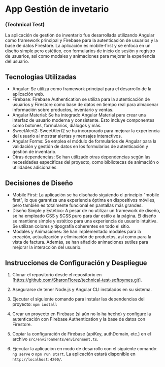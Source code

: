 # App Gestión de invetario

### (Technical Test)

La aplicación de gestión de inventario fue desarrollada utilizando Angular como framework principal y Firebase para la autenticación de usuarios y la base de datos Firestore. La aplicación es mobile-first y se enfoca en un diseño simple pero estético, con formularios de inicio de sesión y registro de usuarios, así como modales y animaciones para mejorar la experiencia del usuario.

## Tecnologías Utilizadas

- Angular: Se utiliza como framework principal para el desarrollo de la aplicación web.
- Firebase: Firebase Authentication se utiliza para la autenticación de usuarios y Firestore como base de datos en tiempo real para almacenar información sobre productos, inventario y ventas.
- Angular Material: Se ha integrado Angular Material para crear una interfaz de usuario moderna y consistente. Esto incluye componentes como botones, formularios, diálogos y más.
- SweetAlert2: SweetAlert2 se ha incorporado para mejorar la experiencia del usuario al mostrar alertas y mensajes interactivos.
- Angular Forms: Se emplea el módulo de formularios de Angular para la validación y gestión de datos en los formularios de autenticación y gestión de inventario.
- Otras dependencias: Se han utilizado otras dependencias según las necesidades específicas del proyecto, como bibliotecas de animación o utilidades adicionales.

## Decisiones de Diseño

- Mobile First: La aplicación se ha diseñado siguiendo el principio "mobile first", lo que garantiza una experiencia óptima en dispositivos móviles, pero también es totalmente funcional en pantallas más grandes.
- Diseño Simple y Estético: A pesar de no utilizar un framework de diseño, se ha empleado CSS y SCSS puro para dar estilo a la página. El diseño se mantiene simple y estético para una experiencia de usuario intuitiva. Se utilizan colores y tipografía coherentes en todo el sitio.
- Modales y Animaciones: Se han implementado modales para la creación, actualización y eliminación de productos, así como para la vista de factura. Además, se han añadido animaciones sutiles para mejorar la interacción del usuario.

## Instrucciones de Configuración y Despliegue

1. Clonar el repositorio desde el repositorio en [https://github.com/SharonFlorez/technical-test-softpymes.git].

2. Asegurarse de tener Node.js y Angular CLI instalados en su sistema.

3. Ejecutar el siguiente comando para instalar las dependencias del proyecto: `npm install`

4. Crear un proyecto en Firebase (si aún no lo ha hecho) y configure la autenticación con Firebase Authentication y la base de datos con Firestore.

5. Copiar la configuración de Firebase (apiKey, authDomain, etc.) en el archivo `src/environments/environment.ts`.

6. Ejecutar la aplicación en modo de desarrollo con el siguiente comando: `ng serve` o `npm run start`. La aplicación estará disponible en `http://localhost:4200/`.
